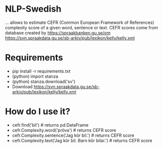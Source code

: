 # NLP-Swedish
… allows to estimate CEFR (Common European Framework of References) complexity score of a given word, sentence or text.
CEFR scores come from database created by https://spraakbanken.gu.se/om
https://svn.spraakdata.gu.se/sb-arkiv/pub/lexikon/kelly/kelly.xml

# Requirements
 - pip install -r requirements.txt
 - (python) import stanza
 - (python) stanza.download('sv')
 - Download https://svn.spraakdata.gu.se/sb-arkiv/pub/lexikon/kelly/kelly.xml

# How do I use it?
 - cefr.find('bil')  # returns pd.DataFrame
 - cefr.Complexity.word('pröva')  # returns CEFR score
 - cefr.Complexity.sentence('Jag kör bil.')  # returns CEFR score
 - cefr.Complexity.text('Jag kör bil. Barn kör bilar.')  # returns CEFR score
